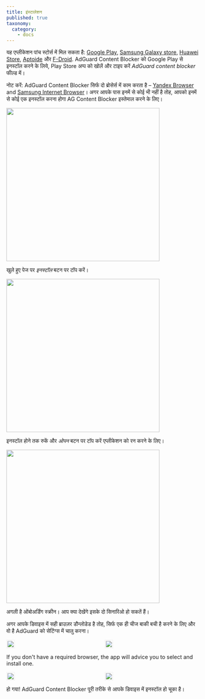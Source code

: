 ```yaml
---
title: इंस्टालेशन
published: true
taxonomy:
  category:
    - docs
---
```


यह एप्लीकेशन पांच स्टोर्स में मिल सकता है: [Google Play](https://play.google.com/store/apps/details?id=com.adguard.android.contentblocker), [Samsung Galaxy store](https://galaxystore.samsung.com/detail/com.adguard.android.contentblocker), [Huawei Store](https://appstore.huawei.com/app/C100440597), [Aptoide](https://adguard-content-blocker.en.aptoide.com/) और [F-Droid](https://f-droid.org/en/packages/com.adguard.android.contentblocker/). AdGuard Content Blocker को Google Play से इनस्टॉल करने के लिये, Play Store अप्प को खोलें और टाइप करें _AdGuard content blocker_ फील्ड में।

नोट करें: AdGuard Content Blocker सिर्फ दो ब्रोसेर्स में काम करता है – [Yandex Browser](https://browser.yandex.ru/) and [Samsung Internet Browser](https://play.google.com/store/apps/details?id=com.sec.android.app.sbrowser&hl=ru)। अगर आपके पास इनमें से कोई भी नहीं है तोह, आपको इनमें से कोई एक इनस्टॉल करना होगा AG Content Blocker इस्तेमाल करने के लिए।

<img src="https://cdn.adguard.com/public/Adguard/kb/AdGuard_Content_Blocker/Store_search.png" width="400" />

खुले हुए पेज पर _इनस्टॉल_ बटन पर टॉप करें।

<img src="https://cdn.adguard.com/public/Adguard/kb/AdGuard_Content_Blocker/Installing_from_the_store.png" width="400" />

इनस्टॉल होने तक रुकें और _ओपन_ बटन पर टॉप करें एप्लीकेशन को रन करने के लिए।

<img src="https://cdn.adguard.com/public/Adguard/kb/AdGuard_Content_Blocker/Open_from_the_store.png" width="400" />

अगली है ओंबोअर्डिंग स्क्रीन। आप क्या देखेंगे इसके दो सिनारिओ हो सकतें हैं।

अगर आपके डिवाइस में सही ब्राउज़र डौन्लोडेड है तोह, सिर्फ एक ही चीज बाकी बची है करने के लिए और वो है AdGuard को सेटिंग्स में चालु करना।

<div style="display:flex">
     <div style="flex:1;padding-right:5px;">
         <img src="https://cdn.adguard.com/public/Adguard/kb/AdGuard_Content_Blocker/Onboarding_get_started.png" style="border: 1px solid #efefef; max-width: 350px; padding: 2px;">
     </div>
     <div style="flex:1;padding-left:5px;">
          <img src="https://cdn.adguard.com/public/Adguard/kb/AdGuard_Content_Blocker/Onboarding_browser_found.png" style="border: 1px solid #efefef; max-width: 350px; padding: 2px;">
     </div>
</div>
<p align="center"><p>

If you don't have a required browser, the app will advice you to select and install one.

<div style="display:flex">
     <div style="flex:1;padding-right:5px;">
         <img src="https://cdn.adguard.com/public/Adguard/kb/AdGuard_Content_Blocker/Onboarding_select_a_browser.png" style="border: 1px solid #efefef; max-width: 350px; padding: 2px;">
     </div>
     <div style="flex:1;padding-left:5px;">
          <img src="https://cdn.adguard.com/public/Adguard/kb/AdGuard_Content_Blocker/Onboarding_select_a_browser_2.png" style="border: 1px solid #efefef; max-width: 350px; padding: 2px;">
     </div>
</div>
<p align="center"><p>

हो गया! AdGuard Content Blocker पूरी तरीके से आपके डिवाइस में इनस्टॉल हो चूका है।
